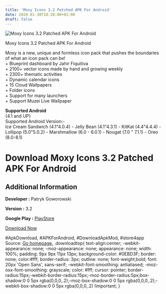 ```yaml
---
title: 'Moxy Icons 3.2 Patched APK For Android'
date: 2020-01-30T18:28:00+01:00
draft: false
---
```


![Moxy Icons 3.2 Patched APK For Android](https://i0.wp.com/apkhome.net/wp-content/uploads/2018/12/Moxy-Icons-3.2.png "Moxy Icons 3.2 Patched APK For Android")

  

Moxy Icons 3.2 Patched APK For Android

Moxy is a new, unique and formless icon pack that pushes the boundaries of what an icon pack can be!  
\+ Blueprint dashboard by Jahir Fiquitiva  
\+ 2100+ vector icons made by hand and growing weekly  
\+ 2300+ thematic activities  
\+ Dynamic calendar icons  
\+ 15 Cloud Wallpapers  
\+ Folder icons  
\+ Support for many launchers  
\+ Support Muzei Live Wallpaper

**Supported Android**  
{4.1 and UP}  
Supported Android Version:-  
Ice Cream Sandwich (4.1"4.0.4) - Jelly Bean (4.1"4.3.1) - KitKat (4.4"4.4.4) - Lollipop (5.0"5.0.2) - Marshmallow (6.0 - 6.0.1) - Nougat (7.0 " 7.1.1) - Oreo (8.0-8.1)

Download Moxy Icons 3.2 Patched APK For Android
===============================================

Additional Information
----------------------

**Developer :** Patryk Goworowski

**Version :** 3.2

**Google Play :** [PlayStore](https://play.google.com/store/apps/details?id=com.maxpatchs.moxy)

  

[Download Now](https://store4app.co/post/moxy-icons-3-2-patched-apk-for-android_1573671097)

  
#ApkDownload, #APKForAndroid, #DownloadApkMod, #store4app  
Source: [Go homepage.](https://store4app.co/post/moxy-icons-3-2-patched-apk-for-android_1573671097) .downloadtop{ text-align:center; -webkit-appearance: none; -moz-appearance: none; appearance: none; width: 100%; padding: 9px 9px 11px 13px; background-color: #0EBD3F; border: none; color:#fff; border-radius: 3px; outline: none; font-weight;bold; font: 20px 'Open Sans', sans-serif; -webkit-font-smoothing: antialiased; -moz-osx-font-smoothing: grayscale; color: #fff; cursor: pointer; border-radius:15px;-webkit-border-radius:15px;-moz-border-radius:5px;box-shadow:0 0 5px rgba(0,0,0,.2);-moz-box-shadow:0 0 5px rgba(0,0,0,.2);-webkit-box-shadow:0 0 5px rgba(0,0,0,.2) !important; }